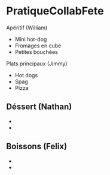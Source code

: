 # PratiqueCollabFete

Apéritif (William)
- Mini hot-dog
- Fromages en cube
- Petites bouchées

Plats principaux (Jimmy)
- Hot dogs
- Spag
- Pizza

Déssert (Nathan)
-
-
-

Boissons (Felix)
-
-
-